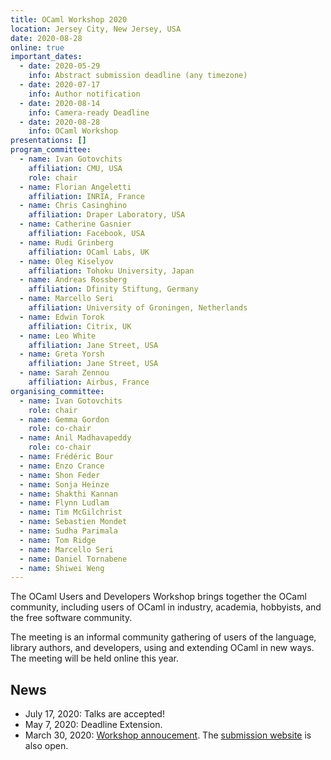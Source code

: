 ```yaml
---
title: OCaml Workshop 2020
location: Jersey City, New Jersey, USA
date: 2020-08-28
online: true
important_dates: 
  - date: 2020-05-29
    info: Abstract submission deadline (any timezone)
  - date: 2020-07-17
    info: Author notification
  - date: 2020-08-14
    info: Camera-ready Deadline
  - date: 2020-08-28
    info: OCaml Workshop
presentations: []
program_committee: 
  - name: Ivan Gotovchits
    affiliation: CMU, USA
    role: chair
  - name: Florian Angeletti
    affiliation: INRIA, France
  - name: Chris Casinghino
    affiliation: Draper Laboratory, USA
  - name: Catherine Gasnier
    affiliation: Facebook, USA
  - name: Rudi Grinberg
    affiliation: OCaml Labs, UK
  - name: Oleg Kiselyov
    affiliation: Tohoku University, Japan
  - name: Andreas Rossberg
    affiliation: Dfinity Stiftung, Germany
  - name: Marcello Seri
    affiliation: University of Groningen, Netherlands
  - name: Edwin Torok
    affiliation: Citrix, UK
  - name: Leo White
    affiliation: Jane Street, USA
  - name: Greta Yorsh
    affiliation: Jane Street, USA
  - name: Sarah Zennou
    affiliation: Airbus, France
organising_committee: 
  - name: Ivan Gotovchits
    role: chair
  - name: Gemma Gordon
    role: co-chair
  - name: Anil Madhavapeddy 
    role: co-chair
  - name: Frédéric Bour
  - name: Enzo Crance
  - name: Shon Feder
  - name: Sonja Heinze
  - name: Shakthi Kannan
  - name: Flynn Ludlam
  - name: Tim McGilchrist
  - name: Sebastien Mondet
  - name: Sudha Parimala
  - name: Tom Ridge
  - name: Marcello Seri
  - name: Daniel Tornabene
  - name: Shiwei Weng
---
```


The OCaml Users and Developers Workshop brings together the OCaml
community, including users of OCaml in industry, academia, hobbyists,
and the free software community.

The meeting is an informal community gathering of users of the language,
library authors, and developers, using and extending OCaml in new ways.
The meeting will be held online this year.

News
----
- July 17, 2020: Talks are accepted!
- May 7, 2020: Deadline Extension.
- March 30, 2020: [Workshop annoucement](https://icfp20.sigplan.org/home/ocaml-2020#Call-for-Presentations). The [submission website](https://ocaml2020.hotcrp.com/) is also open.
